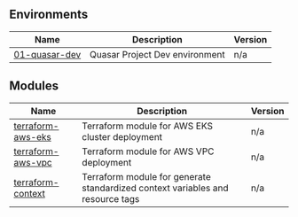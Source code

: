 ## Environments

| Name                                                                      | Description                    | Version |
|---------------------------------------------------------------------------|--------------------------------|---------|
| <a name="env_quasar_dev"></a> [01-quasar-dev](environments/01-quasar-dev) | Quasar Project Dev environment | n/a     |

## Modules

| Name                                                                         | Description                                                                    | Version |
|------------------------------------------------------------------------------|--------------------------------------------------------------------------------|---------|
| <a name="module_aws-eks"></a> [terraform-aws-eks](modules/terraform-aws-eks) | Terraform module for AWS EKS cluster deployment                                | n/a     |
| <a name="module_aws-vpc"></a> [terraform-aws-vpc](modules/terraform-aws-vpc) | Terraform module for AWS VPC deployment                                        | n/a     |
| <a name="module_context"></a> [terraform-context](modules/terraform-context) | Terraform module for generate standardized context variables and resource tags | n/a     |

